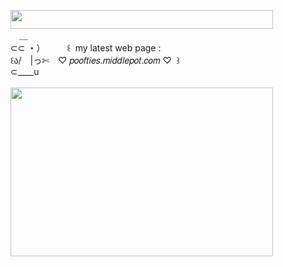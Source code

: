 <img width="420" height="30" src="https://middlepot.com/img/lacey.png">\
　＿\
⊂⊂ ・）　　　꒰ ‌ my latest web page :\
꒰ა/　|っ✄　♡ 𝑝𝑜𝑜𝑓𝑡𝑖𝑒𝑠.𝑚𝑖𝑑𝑑𝑙𝑒𝑝𝑜𝑡.𝑐𝑜𝑚 ♡ ‌ ꒱\
⊂____u\
  \
<img width="420" height="270" src="https://middlepot.com/img/pooftiesweb.gif">
